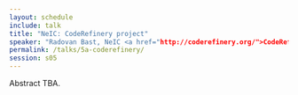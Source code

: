 ```yaml
---
layout: schedule
include: talk
title: "NeIC: CodeRefinery project"
speaker: "Radovan Bast, NeIC <a href="http://coderefinery.org/">CodeRefinery</a> Project leader"
permalink: /talks/5a-coderefinery/
session: s05
---
```


Abstract TBA.
